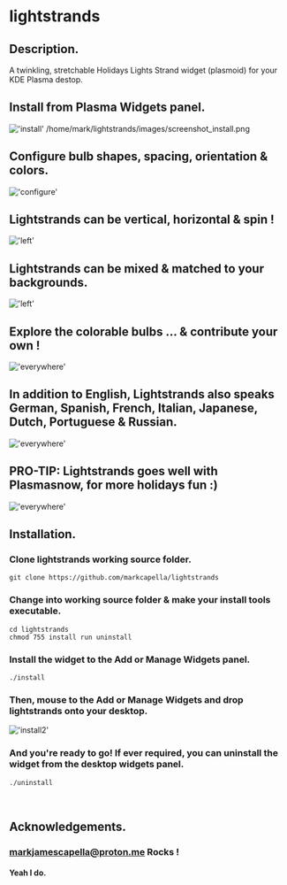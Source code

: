 
# lightstrands

## Description.
A twinkling, stretchable Holidays Lights Strand widget (plasmoid) for your KDE Plasma destop.
&nbsp;
## Install from Plasma Widgets panel.
!['install'](https://github.com/markcapella/lightstrands/blob/main/images/screenshot_install.png)
/home/mark/lightstrands/images/screenshot_install.png
## Configure bulb shapes, spacing, orientation & colors.
!['configure'](https://github.com/markcapella/lightstrands/blob/main/images/screenshot_configure.png)

## Lightstrands can be vertical, horizontal & spin !
!['left'](https://github.com/markcapella/lightstrands/blob/main/images/screenshot_spin.png)

## Lightstrands can be mixed & matched to your backgrounds.
!['left'](https://github.com/markcapella/lightstrands/blob/main/images/screenshot_match.png)

## Explore the colorable bulbs ... & contribute your own !
!['everywhere'](https://github.com/markcapella/lightstrands/blob/main/images/screenshot_all_bulbs.png)

## In addition to English, Lightstrands also speaks German, Spanish, French, Italian, Japanese, Dutch, Portuguese & Russian.
!['everywhere'](https://github.com/markcapella/lightstrands/blob/main/images/screenshot_languages.png)

## PRO-TIP: Lightstrands goes well with Plasmasnow, for more holidays fun :)
!['everywhere'](https://github.com/markcapella/lightstrands/blob/main/images/screenshot_plasmasnow.png)

## Installation.

### Clone lightstrands working source folder.
    git clone https://github.com/markcapella/lightstrands

### Change into working source folder & make your install tools executable.
    cd lightstrands
    chmod 755 install run uninstall

### Install the widget to the Add or Manage Widgets panel.
    ./install

### Then, mouse to the Add or Manage Widgets and drop lightstrands onto your desktop.
!['install2'](https://github.com/markcapella/lightstrands/blob/main/images/screenshot_install.png)
### And you're ready to go! If ever required, you can uninstall the widget from the desktop widgets panel.
    ./uninstall

&nbsp;
## Acknowledgements.

### markjamescapella@proton.me Rocks !

#### Yeah I do.
&nbsp;

